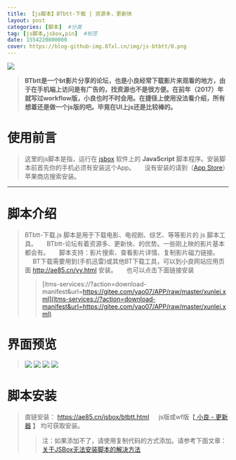 ```yaml
---
title: 【js脚本】BTbtt-下载 | 资源多，更新快
layout: post
categories: [脚本]  #分类
tag: [js脚本,jsbox,pin]  #标签
date: 1554220800000
cover: https://blog-github-img.87xl.cn/img/js-btbtt/0.png
---
```


![](https://blog-github-img.87xl.cn/img/js-btbtt/0.png)

<!-- more -->

> **BTbtt是一个bt影片分享的论坛，也是小良经常下载影片来观看的地方，由于在手机端上访问是有广告的，找资源也不是很方便。在前年（2017）年就写过workflow版，小良也时不时会用。在捷径上使用没法看介绍，所有想着还是做一个js版的吧。毕竟在UI上js还是比较棒的。**

**使用前言**
======
> 这里的js脚本是指，运行在 [jsbox](https://itunes.apple.com/cn/app/jsbox-%E5%AD%A6%E4%B9%A0%E5%86%99%E4%BB%A3%E7%A0%81/id1312014438?mt=8) 软件上的 **JavaScript** 脚本程序。安装脚本前首先你的手机必须有安装这个App。
> 　
> 没有安装的请到（[App Store](https://itunes.apple.com/cn/app/jsbox-%E5%AD%A6%E4%B9%A0%E5%86%99%E4%BB%A3%E7%A0%81/id1312014438?mt=8)）苹果商店搜索安装。

---

**脚本介绍**
======
> BTbtt-下载.js 脚本是用于下载电影、电视剧、综艺、等等影片的 js 脚本工具。
> 　
> BTbtt-论坛有着资源多、更新快、的优势。一些刚上映的影片基本都会有。
> 　
> 脚本支持：影片搜索、查看影片详情、复制影片磁力链接。
> 　
> BT下载需要用到(手机迅雷)或其他BT下载工具，可以到小良网站应用页面 http://ae85.cn/yy.html  安装。
> 　
> 也可以点击下面链接安装
> > [itms-services://?action=download-manifest&url=https://gitee.com/yao07/APP/raw/master/xunlei.xml](itms-services://?action=download-manifest&url=https://gitee.com/yao07/APP/raw/master/xunlei.xml)


**界面预览**
======
> ![](https://blog-github-img.87xl.cn/img/js-btbtt/1.png)
> ![](https://blog-github-img.87xl.cn/img/js-btbtt/2.png)
> ![](https://blog-github-img.87xl.cn/img/js-btbtt/3.png)
> ![](https://blog-github-img.87xl.cn/img/js-btbtt/4.png)


**脚本安装**
======
> 直链安装：
> https://ae85.cn/jsbox/btbtt.html
> 　
> js版或wf版【[ 小良 - 更新器](/js-gxq.html) 】 均可获取安装。
> > 注：如果添加不了，请使用复制代码的方式添加。请参考下面文章：
> > [关于JSBox无法安装脚本的解决方法](https://mp.weixin.qq.com/s/9E86yTg1Nwm7XuZeOqhVLQ)
